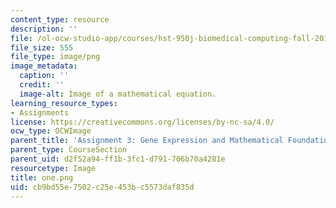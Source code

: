 ```yaml
---
content_type: resource
description: ''
file: /ol-ocw-studio-app/courses/hst-950j-biomedical-computing-fall-2010/cb9bd55e7502c25e453bc5573daf835d_one.png
file_size: 555
file_type: image/png
image_metadata:
  caption: ''
  credit: ''
  image-alt: Image of a mathematical equation.
learning_resource_types:
- Assignments
license: https://creativecommons.org/licenses/by-nc-sa/4.0/
ocw_type: OCWImage
parent_title: 'Assignment 3: Gene Expression and Mathematical Foundations'
parent_type: CourseSection
parent_uid: d2f52a94-ff1b-3fc1-d791-706b70a4281e
resourcetype: Image
title: one.png
uid: cb9bd55e-7502-c25e-453b-c5573daf835d
---
```

